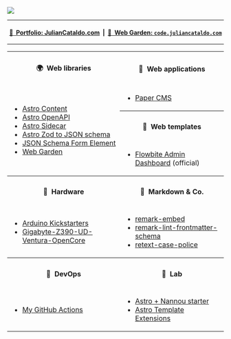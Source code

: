 ![](https://www.juliancataldo.com/projet/entropicity/main_gallery/Entropicity-TheMan-JulianCataldo-CNek--w1024px.jpg)

---

<div align="center">

#### [📓  Portfolio: JulianCataldo.com](https://www.juliancataldo.com/)  |  [🌱  Web Garden: `code.juliancataldo.com`](https://code.juliancataldo.com)

</div>

<!--
---

```
      |         | _)                    ___|         |           |      |
      |  |   |  |  |   _` |  __ \      |       _` |  __|   _` |  |   _` |   _ \
  \   |  |   |  |  |  (   |  |   |     |      (   |  |    (   |  |  (   |  (   |
 \___/  \__,_| _| _| \__,_| _|  _|    \____| \__,_| \__| \__,_| _| \__,_| \___/
```
-->

---
 
<!--
<div align="center">
  <a href="https://github.com/JulianCataldo/JulianCataldo">
    <img src="https://github-readme-stats.vercel.app/api/top-langs/?username=JulianCataldo&layout=compact" />
  </a>
</div>
-->

<a rel="me" href="https://indieweb.social/@julian_cataldo"></a>

<div align="center">

<table>
<tbody>
<tr>
<th>

#### 🌍  Web libraries

</th>

<th>

#### 🚀  Web applications

</th>

</tr>

<tr>

<td rowspan="3">

<!-- keep-sorted start -->

- [Astro Content](https://github.com/JulianCataldo/astro-content)
- [Astro OpenAPI](https://github.com/JulianCataldo/astro-openapi)
- [Astro Sidecar](https://github.com/JulianCataldo/astro-sidecar)
- [Astro Zod to JSON schema](https://github.com/JulianCataldo/astro-zod-to-json-schema)
- [JSON Schema Form Element](https://github.com/json-schema-form-element/jsfe)
- [Web Garden](https://github.com/JulianCataldo/web-garden)

<!-- keep-sorted end -->

</td>

<td>

<!-- keep-sorted start -->

- [Paper CMS](https://github.com/JulianCataldo/paper-cms)

<!-- keep-sorted end -->

</td>

</tr>

<tr>

<th>

#### 📜  Web templates

</th>

</tr>

<tr>

<td>

<!-- keep-sorted start -->

- [Flowbite Admin Dashboard](https://github.com/themesberg/flowbite-admin-dashboard) (official)

<!-- keep-sorted end -->

</td>

</tr>

<th>

#### 🔩  Hardware

</th>

<th>

#### 📝  Markdown & Co.

</th>

</tr>

<td>

<!-- keep-sorted start -->

- [Arduino Kickstarters](https://github.com/JulianCataldo/arduino-kickstarters)
- [Gigabyte-Z390-UD-Ventura-OpenCore](https://github.com/JulianCataldo/Gigabyte-Z390-UD-Ventura-OpenCore)

<!-- keep-sorted end -->

</td>

<td>

<!-- keep-sorted start -->

- [remark-embed](https://github.com/JulianCataldo/remark-embed)
- [remark-lint-frontmatter-schema](https://github.com/JulianCataldo/remark-lint-frontmatter-schema)
- [retext-case-police](https://github.com/JulianCataldo/retext-case-police)

<!-- keep-sorted end -->

</td>

</tr>

<tr>

<th>

#### 🛫  DevOps

</th>

<th>

#### 🧨  Lab

</th>

</tr>

<tr>

<td>

- [My GitHub Actions](https://github.com/JulianCataldo/gh-actions)

</td>

<td>

<!-- keep-sorted start -->

- [Astro + Nannou starter](https://github.com/JulianCataldo/astro-nannou-starter)
- [Astro Template Extensions](https://github.com/JulianCataldo/astro-template-extensions)

<!-- keep-sorted end -->

</td>

</tr>

</tbody>

</table>

</div>
